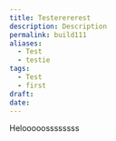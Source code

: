 ```yaml
---
title: Testerererest
description: Description
permalink: build111
aliases:
  - Test
  - testie
tags:
  - Test
  - first
draft: 
date:
---
```

Helooooossssssss